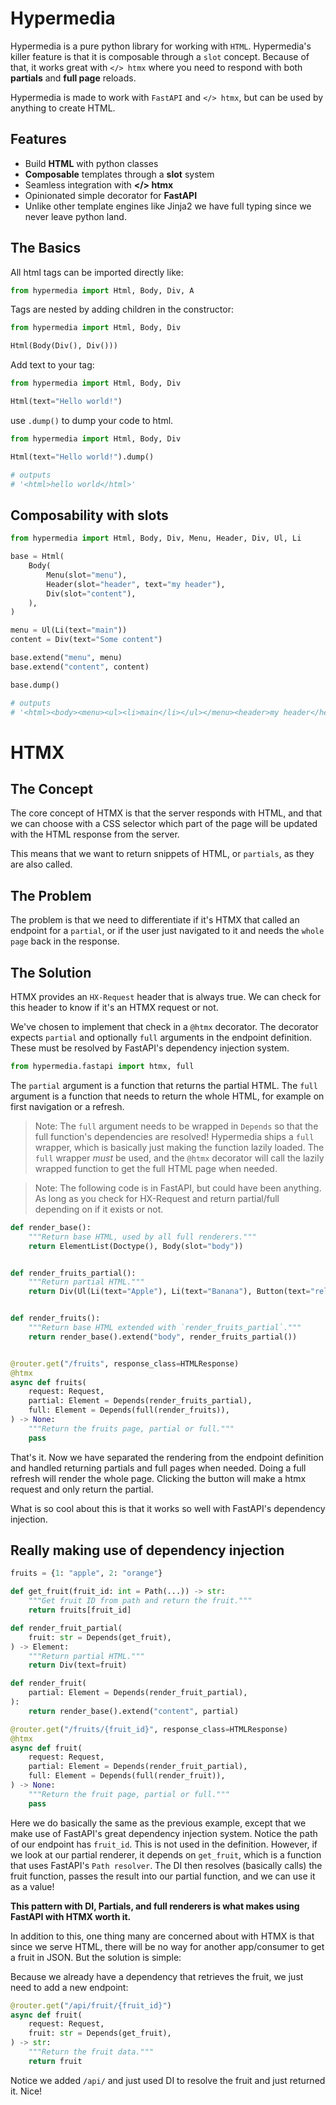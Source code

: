 # Hypermedia

Hypermedia is a pure python library for working with `HTML`. Hypermedia's killer feature is that it is composable through a `slot` concept. Because of that, it works great with `</> htmx` where you need to respond with both __partials__ and __full page__ reloads.

Hypermedia is made to work with `FastAPI` and `</> htmx`, but can be used by anything to create HTML.

## Features

* Build __HTML__ with python classes
* __Composable__ templates through a __slot__ system
* Seamless integration with __</> htmx__
* Opinionated simple decorator for __FastAPI__
* Unlike other template engines like Jinja2 we have full typing since we never leave python land.

## The Basics

All html tags can be imported directly like:

```python
from hypermedia import Html, Body, Div, A
```

Tags are nested by adding children in the constructor:

```python
from hypermedia import Html, Body, Div

Html(Body(Div(), Div()))
```

Add text to your tag:

```python
from hypermedia import Html, Body, Div

Html(text="Hello world!")
```

use `.dump()` to dump your code to html.


```python
from hypermedia import Html, Body, Div

Html(text="Hello world!").dump()

# outputs
# '<html>hello world</html>'
```

## Composability with slots

```python
from hypermedia import Html, Body, Div, Menu, Header, Div, Ul, Li

base = Html(
    Body(
        Menu(slot="menu"),
        Header(slot="header", text="my header"),
        Div(slot="content"),
    ),
)

menu = Ul(Li(text="main"))
content = Div(text="Some content")

base.extend("menu", menu)
base.extend("content", content)

base.dump()

# outputs
# '<html><body><menu><ul><li>main</li></ul></menu><header>my header</header><div><div>Some content</div></div></body></html>'
```


# HTMX

## The Concept

The core concept of HTMX is that the server responds with HTML, and that we can choose with a CSS selector which part of the page will be updated with the HTML response from the server.

This means that we want to return snippets of HTML, or `partials`, as they are also called.

## The Problem

The problem is that we need to differentiate if it's HTMX that called an endpoint for a `partial`, or if the user just navigated to it and needs the `whole page` back in the response.

## The Solution

HTMX provides an `HX-Request` header that is always true. We can check for this header to know if it's an HTMX request or not.

We've chosen to implement that check in a `@htmx` decorator. The decorator expects `partial` and optionally `full` arguments in the endpoint definition. These must be resolved by FastAPI's dependency injection system.

```python
from hypermedia.fastapi import htmx, full
```

The `partial` argument is a function that returns the partial HTML.
The `full` argument is a function that needs to return the whole HTML, for example on first navigation or a refresh.

> Note: The `full` argument needs to be wrapped in `Depends` so that the full function's dependencies are resolved! Hypermedia ships a `full` wrapper, which is basically just making the function lazily loaded. The `full` wrapper _must_ be used, and the `@htmx` decorator will call the lazily wrapped function to get the full HTML page when needed.

> Note: The following code is in FastAPI, but could have been anything. As long as you check for HX-Request and return partial/full depending on if it exists or not.

```python
def render_base():
    """Return base HTML, used by all full renderers."""
    return ElementList(Doctype(), Body(slot="body"))


def render_fruits_partial():
    """Return partial HTML."""
    return Div(Ul(Li(text="Apple"), Li(text="Banana"), Button(text="reload", hx_get="/fruits")))


def render_fruits():
    """Return base HTML extended with `render_fruits_partial`."""
    return render_base().extend("body", render_fruits_partial())


@router.get("/fruits", response_class=HTMLResponse)
@htmx
async def fruits(
    request: Request,
    partial: Element = Depends(render_fruits_partial),
    full: Element = Depends(full(render_fruits)),
) -> None:
    """Return the fruits page, partial or full."""
    pass
```

That's it. Now we have separated the rendering from the endpoint definition and handled returning partials and full pages when needed. Doing a full refresh will render the whole page. Clicking the button will make a htmx request and only return the partial.

What is so cool about this is that it works so well with FastAPI's dependency injection.

## Really making use of dependency injection


```python
fruits = {1: "apple", 2: "orange"}

def get_fruit(fruit_id: int = Path(...)) -> str:
    """Get fruit ID from path and return the fruit."""
    return fruits[fruit_id]

def render_fruit_partial(
    fruit: str = Depends(get_fruit),
) -> Element:
    """Return partial HTML."""
    return Div(text=fruit)

def render_fruit(
    partial: Element = Depends(render_fruit_partial),
):
    return render_base().extend("content", partial)

@router.get("/fruits/{fruit_id}", response_class=HTMLResponse)
@htmx
async def fruit(
    request: Request,
    partial: Element = Depends(render_fruit_partial),
    full: Element = Depends(full(render_fruit)),
) -> None:
    """Return the fruit page, partial or full."""
    pass
```

Here we do basically the same as the previous example, except that we make use of FastAPI's great dependency injection system. Notice the path of our endpoint has `fruit_id`. This is not used in the definition. However, if we look at our partial renderer, it depends on `get_fruit`, which is a function that uses FastAPI's `Path resolver`. The DI then resolves (basically calls) the fruit function, passes the result into our partial function, and we can use it as a value!

__This pattern with DI, Partials, and full renderers is what makes using FastAPI with HTMX worth it.__

In addition to this, one thing many are concerned about with HTMX is that since we serve HTML, there will be no way for another app/consumer to get a fruit in JSON. But the solution is simple:

Because we already have a dependency that retrieves the fruit, we just need to add a new endpoint:

```python
@router.get("/api/fruit/{fruit_id}")
async def fruit(
    request: Request,
    fruit: str = Depends(get_fruit),
) -> str:
    """Return the fruit data."""
    return fruit
```

Notice we added `/api/` and just used DI to resolve the fruit and just returned it. Nice!
